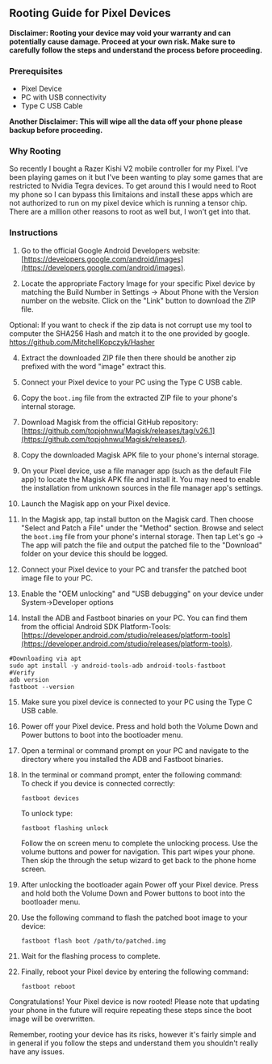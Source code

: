 ## Rooting Guide for Pixel Devices

**Disclaimer: Rooting your device may void your warranty and can potentially cause damage. Proceed at your own risk. Make sure to carefully follow the steps and understand the process before proceeding.**

### Prerequisites

- Pixel Device
- PC with USB connectivity
- Type C USB Cable

**Another Disclaimer:
This will wipe all the data off your phone please backup before proceeding.**


### Why Rooting
So recently I bought a Razer Kishi V2 mobile controller for my Pixel. I've been playing games on it but I've been wanting to play some games that are restricted to Nvidia Tegra devices. To get around this I would need to Root my phone so I can bypass this limitaions and install these apps which are not authorized to run on my pixel device which is running a tensor chip. There are a million other reasons to root as well but, I won't get into that.

### Instructions

1. Go to the official Google Android Developers website: [https://developers.google.com/android/images](https://developers.google.com/android/images).

2. Locate the appropriate Factory Image for your specific Pixel device by matching the Build Number in Settings -> About Phone with the Version number on the website. Click on the "Link" button to download the ZIP file.

Optional:
If you want to check if the zip data is not corrupt use my tool to computer the SHA256 Hash and
match it to the one provided by google.
https://github.com/MitchellKopczyk/Hasher

4. Extract the downloaded ZIP file then there should be another zip prefixed with the word "image" extract this.

5. Connect your Pixel device to your PC using the Type C USB cable.

6. Copy the `boot.img` file from the extracted ZIP file to your phone's internal storage.

7. Download Magisk from the official GitHub repository: [https://github.com/topjohnwu/Magisk/releases/tag/v26.1](https://github.com/topjohnwu/Magisk/releases/).

8. Copy the downloaded Magisk APK file to your phone's internal storage.

9. On your Pixel device, use a file manager app (such as the default File app) to locate the Magisk APK file and install it. You may need to enable the installation from unknown sources in the file manager app's settings.

10. Launch the Magisk app on your Pixel device.

11. In the Magisk app, tap install button on the Magisk card.
Then choose "Select and Patch a File" under the "Method" section. Browse and select the `boot.img` file from your phone's internal storage.
Then tap Let's go -> 
The app will patch the file and output the patched file to the "Download" folder on your device this should be logged.

13. Connect your Pixel device to your PC and transfer the patched boot image file to your PC.

14. Enable the "OEM unlocking" and "USB debugging" on your device under System->Developer options

15. Install the ADB and Fastboot binaries on your PC. You can find them from the official Android SDK Platform-Tools: [https://developer.android.com/studio/releases/platform-tools](https://developer.android.com/studio/releases/platform-tools).

```
#Downloading via apt
sudo apt install -y android-tools-adb android-tools-fastboot
#Verify
adb version
fastboot --version
```

15. Make sure you pixel device is connected to your PC using the Type C USB cable.

16. Power off your Pixel device. Press and hold both the Volume Down and Power buttons to boot into the bootloader menu.

17. Open a terminal or command prompt on your PC and navigate to the directory where you installed the ADB and Fastboot binaries.

18. In the terminal or command prompt, enter the following command:
    <br/>To check if you device is connected correctly:
    ```
    fastboot devices
    ```
    To unlock type:
    ```
    fastboot flashing unlock
    ```
    Follow the on screen menu to complete the unlocking process. Use the volume buttons and power for navigation. This part wipes your phone.
    Then skip the through the setup wizard to get back to the phone home screen.

19. After unlocking the bootloader again Power off your Pixel device. Press and hold both the Volume Down and Power buttons to boot into the bootloader menu.

20. Use the following command to flash the patched boot image to your device:
    ```
    fastboot flash boot /path/to/patched.img
    ```

21. Wait for the flashing process to complete.

22. Finally, reboot your Pixel device by entering the following command:
    ```
    fastboot reboot
    ```

Congratulations! Your Pixel device is now rooted! Please note that updating your phone in the future will require repeating these steps since the boot image will be overwritten.

Remember, rooting your device has its risks, however it's fairly simple and in general if you follow the steps and understand them you shouldn't really have any issues.

